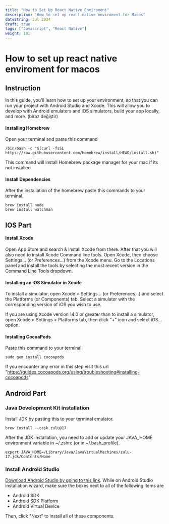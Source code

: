 ```yaml
---
title: "How to Set Up React Native Enviroment"
description: "How to set up react native enviroment for Macos"
dateString: Jul 2024
draft: true
tags: ["Javascript", "React Native"]
weight: 101
---
```


# How to set up react native enviroment for macos

## Instruction

In this guide, you'll learn how to set up your environment, so that you can run your project with Android Studio and Xcode. This will allow you to develop with Android emulators and iOS simulators, build your app locally, and more. (biraz değiştir)

#### Installing Homebrew

Open your terminal and paste this command

```
/bin/bash -c "$(curl -fsSL https://raw.githubusercontent.com/Homebrew/install/HEAD/install.sh)"
```

This command will install Homebrew package manager for your mac if its not installed.

#### Install Dependencies

After the installation of the homebrew paste this commands to your terminal.

```
brew install node
brew install watchman
```

## IOS Part

#### Install Xcode
Open App Store and search & install Xcode from there. After that you will also need to install Xcode Command line tools. Open Xcode, then choose Settings... (or Preferences...) from the Xcode menu. Go to the Locations panel and install the tools by selecting the most recent version in the Command Line Tools dropdown.

#### Installing an iOS Simulator in Xcode

To install a simulator, open Xcode > Settings... (or Preferences...) and select the Platforms (or Components) tab. Select a simulator with the corresponding version of iOS you wish to use.

If you are using Xcode version 14.0 or greater than to install a simulator, open Xcode > Settings > Platforms tab, then click "+" icon and select iOS… option.

#### Installing CocoaPods

Paste this command to your terminal
```
sudo gem install cocoapods
```

If you encounter any error in this step visit this url "https://guides.cocoapods.org/using/troubleshooting#installing-cocoapods"

## Android Part

### Java Development Kit installation

Install JDK by pasting this to your terminal emulator.

```
brew install --cask zulu@17
```

After the JDK installation, you need to add or update your JAVA_HOME environment variable in ~/.zshrc (or in ~/.bash_profile).

```
export JAVA_HOME=/Library/Java/JavaVirtualMachines/zulu-17.jdk/Contents/Home
```

### Install Android Studio

[Download Android Studio by going to this link](https://developer.android.com/studio?hl=tr). While on Android Studio installation wizard, make sure the boxes next to all of the following items are 
- Android SDK
- Android SDK Platform
- Android Virtual Device

Then, click "Next" to install all of these components.

